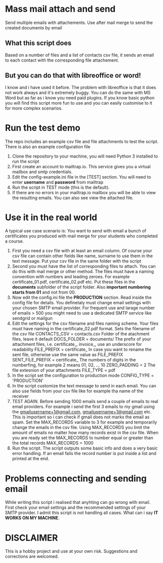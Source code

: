 # Mass mail attach and send
Send multiple emails with attachements. Use after mail merge to send the created documents by email
## What this script does
Based on a number of files and a list of contacts csv file, it sends an email to each contact with the corresponding file attachement.
## But you can do that with libreoffice or word!
I know and i have used it before. The problem with libreoffice is that it does not work always and it's extremely buggy. You can do the same with MS Word
but as far as i know you need paid plugins. If you know basic python you will find this script more fun to use and you can easily customise to it
for more complex scenarios.
# Run the  test demo
The repo includes an example csv file and file attachments to test the script. There is also an example configuration file
1. Clone the repository to your machine, you will need Python 3 installed to run the script
2. First create an account to mailtrap.io. This service gives you a virtual mailbox and smtp credentials.
3. Edit the config-example.ini file in the [TEST] section. You will need to enter **username** and **password** from mailtrap
4. Run the script in TEST mode (this is the default).
5. If there are no errors in your mailtrap.io mailbox you will be able to view the resulting emails. You can also see view the attached file.
# Use it in the real world
A typical use case scenario is: You want to send with email a bunch of certificates you produced with mail merge for your students
who completed a course.
1. First you need a csv file with at least an email column. Of course your csv file can contain other fields like name, surname to use them
in the text message. Put your csv file in the same folder with the script
2. Second you must have the list of corresponding files to attach. You can do this with mail merge or other method. The files must have
a naming convention with numbers and leading zeroes. For example certificate_01.pdf, certificate_02.pdf etc. Put these files in the **documents**
subfolder of the script folder. Also **important numbering starts from 01** and not from 00.
3. Now edit the config.ini file the **PRODUCTION** section. Read inside the config file for details. You definetaly must change email settings with
your chosen SMTP email provider. For frequent use and larage number of emails > 500 you might need to use a dedicated SMTP service like sendgrid or mailgun
4. Edit the settings for the csv filename and files naming scheme. Your files must have naming in the certificate_02.pdf format.
Sets the filename of the csv file
  CONTACTS_CSV = contacts.csv
Folder of the atachment files, leave it default
  DOCS_FOLDER = documents/
The prefix of your attachment files, i.e. certificate_, invoice_, use an underscore for readability
  FILE_PREFIX = certificate_
In case you want to rename the sent file, otherwise use the same value as FILE_PREFIX
  SENT_FILE_PREFIX = certificate_
The numbers of digits in the numberfing, for example 2 means 01, 02, .., 10
  ZERO_PADDING = 2
The file extesnion of your attachments
  FILE_TYPE = pdf
5. In the script set the configuration to production mode
  CONFIG_TYPE = 'PRODUCTION'
6. In the script customize the text message to send in each email. You can also use fields from your csv file like for example tha name of the
receiver
7. TEST AGAIN. Before sending 1000 emails send a couple of emails to real email providers. For example i send the first 3 emails to my gmail
using the gmailusername+1@gmail.com, gmailusername+1@gmail.com etc. This is important so i can check if gmail does not marks the email as spam.
Set the MAX_RECORDS variable to 3 for example and temporarily change the emails in the csv file. Using MAX_RECORDS you limit the amount of emails no matter
how many records exist in the csv file. When you are ready set the MAX_RECORDS to number equal or greater than the total records
  MAX_RECORDS = 1000
6. Run the script. The script outputs some basic info and does a very basic error handling. If an email fails the record number is put inside a list and printed at the end.

# Problems connecting and sending email
While writing this script i realised that anyhting can go wrong with email. First check your email settings and the recommended settings of your SMTP provider.
I admit this script is not handling all cases. What can i say **IT WORKS ON MY MACHINE**.

# DISCLAIMER
This is a hobby project and use at your own risk. Suggestions and corrections are welcomed.

